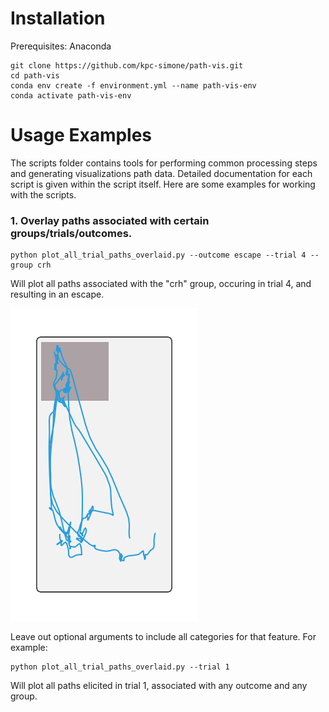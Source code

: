 # Installation

Prerequisites: Anaconda

```
git clone https://github.com/kpc-simone/path-vis.git
cd path-vis
conda env create -f environment.yml --name path-vis-env
conda activate path-vis-env
```

# Usage Examples

The scripts folder contains tools for performing common processing steps and generating visualizations path data.
Detailed documentation for each script is given within the script itself. Here are some examples for working with the scripts.

### 1. Overlay paths associated with certain groups/trials/outcomes.
```
python plot_all_trial_paths_overlaid.py --outcome escape --trial 4 --group crh
```
Will plot all paths associated with the "crh" group, occuring in trial 4, and resulting in an escape. 

![](https://github.com/kpc-simone/path-vis/blob/main/docs/all-trial-paths-overlaid-group_crh-trial_4-outcome_escape.png)

Leave out optional arguments to include all categories for that feature. For example:
```
python plot_all_trial_paths_overlaid.py --trial 1
```
Will plot all paths elicited in trial 1, associated with any outcome and any group. 
